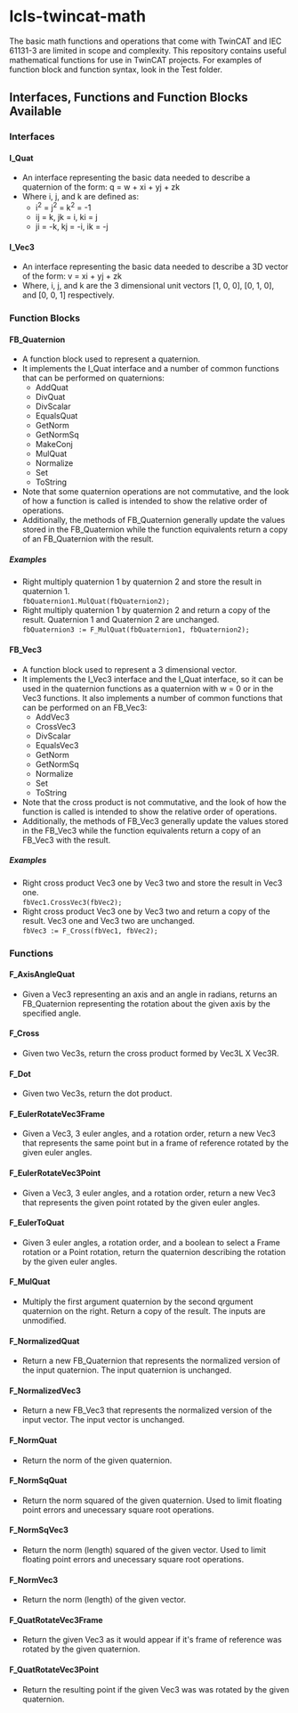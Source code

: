 # lcls-twincat-math

The basic math functions and operations that come with TwinCAT and IEC 61131-3 are limited in scope and complexity.
This repository contains useful mathematical functions for use in TwinCAT projects.
For examples of function block and function syntax, look in the Test folder.

## Interfaces, Functions and Function Blocks Available
### Interfaces
#### I_Quat
- An interface representing the basic data needed to describe a quaternion of the form: q = w + xi + yj + zk
- Where i, j, and k are defined as:
  - i<sup>2</sup> = j<sup>2</sup> = k<sup>2</sup> = -1
  - ij = k, jk = i, ki = j
  - ji = -k, kj = -i, ik = -j
#### I_Vec3
- An interface representing the basic data needed to describe a 3D vector of the form: v = xi + yj + zk
- Where, i, j, and k are the 3 dimensional unit vectors [1, 0, 0], [0, 1, 0], and [0, 0, 1] respectively. 
### Function Blocks
#### FB_Quaternion
- A function block used to represent a quaternion.
- It implements the I_Quat interface and a number of common functions that can be performed on quaternions:
  - AddQuat
  - DivQuat
  - DivScalar
  - EqualsQuat
  - GetNorm
  - GetNormSq
  - MakeConj
  - MulQuat
  - Normalize
  - Set
  - ToString
- Note that some quaternion operations are not commutative, and the look of how a function is called is intended to show the relative order of operations.
- Additionally, the methods of FB_Quaternion generally update the values stored in the FB_Quaternion while the function equivalents return a copy of an FB_Quaternion with the result.
##### Examples
- Right multiply quaternion 1 by quaternion 2 and store the result in quaternion 1.<br>
`fbQuaternion1.MulQuat(fbQuaternion2);`  
- Right multiply quaternion 1 by quaternion 2 and return a copy of the result. Quaternion 1 and Quaternion 2 are unchanged.<br>
`fbQuaternion3 := F_MulQuat(fbQuaternion1, fbQuaternion2);`  
#### FB_Vec3
- A function block used to represent a 3 dimensional vector.
- It implements the I_Vec3 interface and the I_Quat interface, so it can be used in the quaternion functions as a quaternion with w = 0 or in the Vec3 functions. It also implements a number of common functions that can be performed on an FB_Vec3:
  - AddVec3
  - CrossVec3
  - DivScalar
  - EqualsVec3
  - GetNorm
  - GetNormSq
  - Normalize
  - Set
  - ToString
- Note that the cross product is not commutative, and the look of how the function is called is intended to show the relative order of operations.
- Additionally, the methods of FB_Vec3 generally update the values stored in the FB_Vec3 while the function equivalents return a copy of an FB_Vec3 with the result.
##### Examples
- Right cross product Vec3 one by Vec3 two and store the result in Vec3 one.<br>
`fbVec1.CrossVec3(fbVec2);`  
- Right cross product Vec3 one by Vec3 two and return a copy of the result. Vec3 one and Vec3 two are unchanged.<br>
`fbVec3 := F_Cross(fbVec1, fbVec2);`  
### Functions
#### F_AxisAngleQuat
- Given a Vec3 representing an axis and an angle in radians, returns an FB_Quaternion representing the rotation about the given axis by the specified angle.
#### F_Cross
- Given two Vec3s, return the cross product formed by Vec3L X Vec3R.
#### F_Dot
- Given two Vec3s, return the dot product.
#### F_EulerRotateVec3Frame
- Given a Vec3, 3 euler angles, and a rotation order, return a new Vec3 that represents the same point but in a frame of reference rotated by the given euler angles.
#### F_EulerRotateVec3Point
- Given a Vec3, 3 euler angles, and a rotation order, return a new Vec3 that represents the given point rotated by the given euler angles.
#### F_EulerToQuat
- Given 3 euler angles, a rotation order, and a boolean to select a Frame rotation or a Point rotation, return the quaternion describing the rotation by the given euler angles.
#### F_MulQuat
- Multiply the first argument quaternion by the second qrgument quaternion on the right. Return a copy of the result. The inputs are unmodified.
#### F_NormalizedQuat
- Return a new FB_Quaternion that represents the normalized version of the input quaternion. The input quaternion is unchanged.
#### F_NormalizedVec3
- Return a new FB_Vec3 that represents the normalized version of the input vector. The input vector is unchanged.
#### F_NormQuat
- Return the norm of the given quaternion.
#### F_NormSqQuat
- Return the norm squared of the given quaternion. Used to limit floating point errors and unecessary square root operations.
#### F_NormSqVec3
- Return the norm (length) squared of the given vector. Used to limit floating point errors and unecessary square root operations.
#### F_NormVec3
- Return the norm (length) of the given vector.
#### F_QuatRotateVec3Frame
- Return the given Vec3 as it would appear if it's frame of reference was rotated by the given quaternion.
#### F_QuatRotateVec3Point
- Return the resulting point if the given Vec3 was was rotated by the given quaternion.
